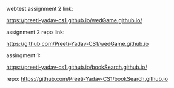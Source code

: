webtest assignment 2 link:

https://preeti-yadav-cs1.github.io/wedGame.github.io/

assignment 2 repo link:

https://github.com/Preeti-Yadav-CS1/wedGame.github.io

assingment 1:

https://preeti-yadav-cs1.github.io/bookSearch.github.io/

repo:
https://github.com/Preeti-Yadav-CS1/bookSearch.github.io
